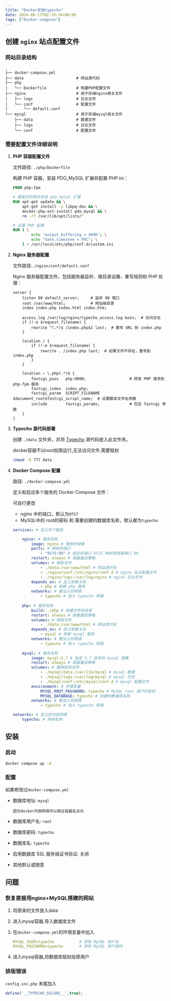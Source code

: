 ```yaml
---
title: "Docker安装typecho"
date: 2024-06-17T02:19:34+08:00
tags: ["Docker-compose"]
---
```


## 创建 `nginx` 站点配置文件

### 网站目录结构

```text
.
├── docker-compose.yml
├── data                       # 网站源代码
├── php
│   └── Dockerfile             # 构建PHP配置文件
├── nginx                      # 用于存储nginx相关文件
│   ├── logs                   # 日志文件
│   └── conf                   # 配置文件
│       └── default.conf
└── mysql                      # 用于存储mysql相关文件
    ├── data                   # 数据文件
    ├── logs                   # 日志文件
    └── conf                   # 配置文件
```

### 需要配置文件详细说明

1. **PHP 容器配置文件**

   文件路径: `./php/Dockerfile`

   构建 PHP 容器，安装 PDO_MySQL 扩展并配置 PHP.ini：

    ```dockerfile
    FROM php:fpm

    # 更新包列表并安装 pdo_mysql 扩展
    RUN apt-get update && \
        apt-get install -y libpq-dev && \
        docker-php-ext-install pdo_mysql && \
        rm -rf /var/lib/apt/lists/*

    # 设置 PHP 配置
    RUN { \
            echo "output_buffering = 4096"; \
            echo "date.timezone = PRC"; \
        } > /usr/local/etc/php/conf.d/custom.ini
    ```
2. **Nginx 服务器配置**

   文件路径:`./nginx/conf/default.conf`

   Nginx 服务器配置文件，包括服务器监听、根目录设置、重写规则和 PHP 处理：

    ```nginx
    server {
        listen 80 default_server;     # 监听 80 端口
        root /var/www/html;           # 网站根目录
        index index.php index.html index.htm;

        access_log /var/log/nginx/typecho_access.log main;  # 访问日志
        if (!-e $request_filename) {
            rewrite ^(.*)$ /index.php$1 last;  # 重写 URL 到 index.php
        }

        location / {
            if (!-e $request_filename) {
                rewrite . /index.php last;  # 如果文件不存在，重写到 index.php
            }
        }

        location ~ \.php(.*)$ {
            fastcgi_pass   php:9000;                   # 转发 PHP 请求到 php-fpm 服务
            fastcgi_index  index.php;
            fastcgi_param  SCRIPT_FILENAME $document_root$fastcgi_script_name;  # 设置脚本文件名参数
            include        fastcgi_params;             # 包含 fastcgi 参数
        }
    }
    ```
3. **Typecho 源代码部署**

   创建 `./data` 文件夹，并将 [Typecho](https://github.com/typecho/typecho/releases) 源代码放入此文件夹。

   docker容器不以root权限运行,无法访问文件,需要赋权

    ```bash
    chmod -R 777 data
    ```
4. **Docker Compose 配置**

   路径: `./docker-compose.yml`

   定义和启动多个服务的 Docker Compose 文件：

   可自行更改

    * nginx 中的端口，默认为`9757`
    * MySQL中的 root的密码 和 需要创建的数据库名称，默认都为`typecho`

    ```yaml
    services: # 定义多个服务

        nginx: # 服务名称
            image: nginx # 使用的镜像
            ports: # 映射的端口
                - "9575:80" # 宿主机端口 9575 映射到容器端口 80
            restart: always # 容器重启策略
            volumes: # 映射文件
                - ./data:/var/www/html # 网站源代码
                - ./nginx/conf:/etc/nginx/conf.d # nginx 站点配置文件
                - ./nginx/logs:/var/log/nginx # nginx 日志文件
            depends_on: # 定义依赖关系
                - php # 依赖 php 服务
            networks: # 要加入的网络
                - typecho # 加入 typecho 网络
            
        php: # 服务名称
            build: ./php # 构建文件的目录
            restart: always # 容器重启策略
            volumes: # 映射文件
                - ./data:/var/www/html # 网站源代码
            depends_on: # 定义依赖关系
                - mysql # 依赖 mysql 服务
            networks: # 要加入的网络
                - typecho # 加入 typecho 网络
      
        mysql: # 服务名称
            image: mysql:5.7 # 指定 5.7 版本的 mysql 镜像
            restart: always # 容器重启策略
            volumes: # 要映射的文件
                - ./mysql/data:/var/lib/mysql # mysql 数据
                - ./mysql/logs:/var/log/mysql # mysql 日志
                - ./mysql/conf:/etc/mysql/conf.d # mysql 配置文件
            environment: # 环境变量
                MYSQL_ROOT_PASSWORD: typecho # MySQL root 用户的密码
                MYSQL_DATABASE: typecho # 创建的数据库名称
            networks: # 要加入的网络
                - typecho # 加入 typecho 网络

    networks: # 定义的内部网络
        typecho: # 网络名称
    ```

## 安装

### 启动

```bash
docker compose up -d
```

### 配置

如果修改过`docker-compose.yml`

* 数据库地址: `mysql`

  ```text
  因为docker内部网络可以用过容器名访问
  ```
* 数据库用户名: `root`
* 数据库密码: `typecho`
* 数据库名: `typecho`
* 启用数据库 SSL 服务端证书验证: 关闭
* 其他默认或随意

## 问题

### 恢复直接用nginx+MySQL搭建的网站

1. 将原来的文件放入data

2. 进入mysql容器,导入数据库文件

3. 在`docker-compose.yml`的环境变量中加入

    ```yaml
    MYSQL_USER=typecho           # 原有 MySQL 用户名
    MYSQL_PASSWORD=typecho       # 原有 MySQL 用户密码
    ```
4. 进入mysql容器,将数据库赋权给原用户

### 排版错误

`config.inc.php` 末尾加入

```php
define('__TYPECHO_SECURE__',true);
```